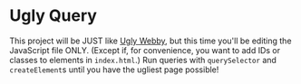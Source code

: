 # Ugly Query

This project will be JUST like [Ugly Webby](https://github.com/ci-wdi-900/ugly-webby), but this time you'll be editing the JavaScript file ONLY. (Except if, for convenience, you want to add IDs or classes to elements in `index.html`.) Run queries with `querySelector` and `createElement`s until you have the ugliest page possible!